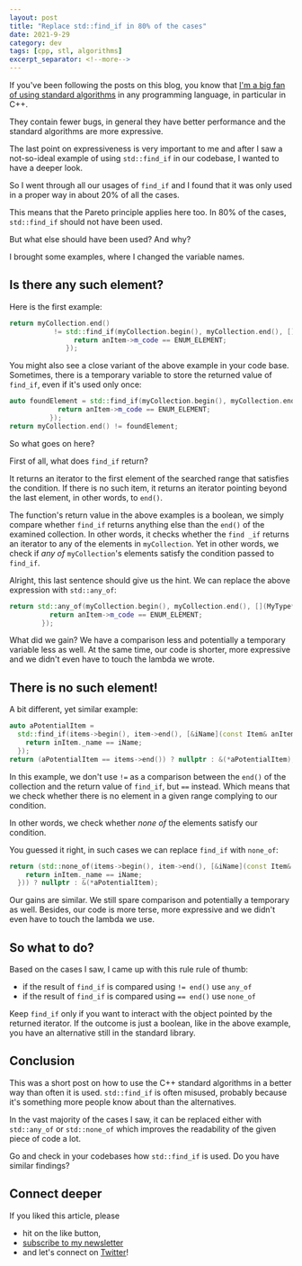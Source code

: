 ```yaml
---
layout: post
title: "Replace std::find_if in 80% of the cases"
date: 2021-9-29
category: dev
tags: [cpp, stl, algorithms]
excerpt_separator: <!--more-->
---
```

If you've been following the posts on this blog, you know that [I'm a big fan of using standard algorithms](https://www.sandordargo.com/blog/2020/05/13/loops-vs-algorithms) in any programming language, in particular in C++.
<!--more-->

They contain fewer bugs, in general they have better performance and the standard algorithms are more expressive.

The last point on expressiveness is very important to me and after I saw a not-so-ideal example of using `std::find_if` in our codebase, I wanted to have a deeper look.

So I went through all our usages of `find_if` and I found that it was only used in a proper way in about 20% of all the cases.

This means that the Pareto principle applies here too. In 80% of the cases, `std::find_if` should not have been used.

But what else should have been used? And why?

I brought some examples, where I changed the variable names.

## Is there any such element?

Here is the first example:

```cpp
return myCollection.end()
           != std::find_if(myCollection.begin(), myCollection.end(), [](myType* anItem) {
                return anItem->m_code == ENUM_ELEMENT;
              });
```

You might also see a close variant of the above example in your code base. Sometimes, there is a temporary variable to store the returned value of `find_if`, even if it's used only once:

```cpp
auto foundElement = std::find_if(myCollection.begin(), myCollection.end(), [](myType* anItem) {
            return anItem->m_code == ENUM_ELEMENT;
          });
return myCollection.end() != foundElement;
```

So what goes on here? 

First of all, what does `find_if` return? 

It returns an iterator to the first element of the searched range that satisfies the condition. If there is no such item, it returns an iterator pointing beyond the last element, in other words, to `end()`.

The function's return value in the above examples is a boolean, we simply compare whether `find_if` returns anything else than the `end()` of the examined collection. In other words, it checks whether the `find _if` returns an iterator to any of the elements in `myCollection`. Yet in other words, we check if *any of* `myCollection`'s elements satisfy the condition passed to `find_if`.

Alright, this last sentence should give us the hint. We can replace the above expression with `std::any_of`:

```cpp
return std::any_of(myCollection.begin(), myCollection.end(), [](MyType* anItem) {
          return anItem->m_code == ENUM_ELEMENT;
        });

```

What did we gain? We have a comparison less and potentially a temporary variable less as well. At the same time, our code is shorter, more expressive and we didn't even have to touch the lambda we wrote.

## There is no such element!

A bit different, yet similar example:

```cpp
auto aPotentialItem =
  std::find_if(items->begin(), item->end(), [&iName](const Item& anItem) {
    return inItem._name == iName;
  });
return (aPotentialItem == items->end()) ? nullptr : &(*aPotentialItem);
```

In this example, we don't use `!=` as a comparison between the `end()` of the collection and the return value of `find_if`, but `==` instead. Which means that we check whether there is no element in a given range complying to our condition.

In other words, we check whether *none of* the elements satisfy our condition.

You guessed it right, in such cases we can replace `find_if` with `none_of`:

```cpp
return (std::none_of(items->begin(), item->end(), [&iName](const Item& anItem) {
    return inItem._name == iName;
  })) ? nullptr : &(*aPotentialItem);
```

Our gains are similar. We still spare comparison and potentially a temporary as well. Besides, our code is more terse, more expressive and we didn't even have to touch the lambda we use.

## So what to do?

Based on the cases I saw, I came up with this rule rule of thumb:
- if the result of `find_if` is compared using `!= end()` use `any_of`
- if the result of `find_if` is compared using `== end()` use `none_of`

Keep `find_if` only if you want to interact with the object pointed by the returned iterator. If the outcome is just a boolean, like in the above example, you have an alternative still in the standard library.

## Conclusion

This was a short post on how to use the C++ standard algorithms in a better way than often it is used. `std::find_if` is often misused, probably because it's something more people know about than the alternatives.

In the vast majority of the cases I saw, it can be replaced either with `std::any_of` or `std::none_of` which improves the readability of the given piece of code a lot.

Go and check in your codebases how `std::find_if` is used. Do you have similar findings?

## Connect deeper

If you liked this article, please 
- hit on the like button,  
- [subscribe to my newsletter](http://eepurl.com/gvcv1j) 
- and let's connect on [Twitter](https://twitter.com/SandorDargo)!